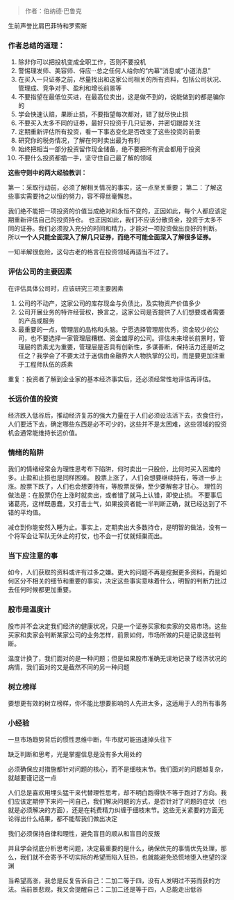 > 作者：伯纳德·巴鲁克

生前声誉比肩巴菲特和罗索斯

### 作者总结的道理：

1. 除非你可以把投机变成全职工作，否则不要投机
2. 警惕理发师、美容师、侍应···总之任何人给你的“内幕”消息或“小道消息”
3. 在买入一只证券之前，尽量找出和这家公司相关的所有资料，包括公司状况、管理成、竞争对手、盈利和增长前景等
4. 不要指望在最低位买进，在最高位卖出，这是做不到的，说能做到的都是骗你的
5. 学会快速认赔，果断止损，不要指望每次都对，错了就尽快止损
6. 不要买入太多不同的证券，最好只投资于几只证券，并密切跟踪关注
7. 定期重新评估所有投资，看一下事态变化是否改变了这些投资的前景
8. 研究你的税务情况，了解在何时卖出最为有利
9. 始终把相当一部分投资留作现金储备，绝不要把所有资金都用于投资
10. 不要什么投资都插一手，坚守住自己最了解的领域

**这些守则中的两大经验教训：**

第一：采取行动前，必须了解相关情况的事实，这一点至关重要；
第二：了解这些事实需要持之以恒的努力，容不得丝毫懈怠。



我们绝不能把一项投资的价值当成绝对和永恒不变的，正因如此，每个人都应该定期重新评估自己的投资持仓。
也正因如此，我们不应该分散资金，投资于太多不同的证券。我们必须投入充分的时间和精力，才能对一项投资做出良好的判断。
所以**一个人只能全面深入了解几只证券，而绝不可能全面深入了解很多证券。**

一知半解很危险，这句古老的格言在投资领域再适当不过了。

### 评估公司的主要因素


在评估具体公司时，应该研究三项主要因素
1. 公司的不动产，这家公司的库存现金与负债比，及实物资产价值多少
2. 公司开展业务的特许经营权，换言之，这家公司是否提供了人们想要或者需要的产品或服务
3. 最重要的一点，管理层的品格和头脑。宁愿选择管理层优秀，资金较少的公司，也不要选择一家管理层糟糕、资金雄厚的公司。评估未来增长前景时，管理层的质素尤为重要，管理层是否具有创新性，多谋善断，保持活力还是听之任之？我学会了不要太过于迷信由金融界大人物执掌的公司，而是要更加注重于工程师队伍的质素

重复：投资者了解到企业家的基本经济事实后，还必须经常性地评估再评估。

[^质素]:指材质和质量



### 长远价值的投资

经济跌入低谷后，推动经济复苏的强大力量在于人们必须设法活下去，衣食住行，人们要活下去，确定哪些东西是必不可少的，这些并不是太困难，这些领域的投资机会通常能维持长远价值。

### 情绪的陷阱

我们的情绪经常会为理性思考布下陷阱，何时卖出一只股份，比何时买入困难的多。止盈和止损也是同样困难。
股票上涨了，人们会想要继续持有，等进一步上涨。股票下跌了，人们也会想要持有，等股票反弹，至少要解套才甘心。
理性的做法是：在股票仍在上涨时就卖出，或者错了就马上认错，即使止损。
不要事后诸葛亮，这样既愚蠢，又打击士气，如果投资者能一半判断正确，就已经达到了不错的平均值。

减仓到你能安然入睡为止。事实上，定期卖出大多数持仓，是明智的做法，没有一个将军会让军队无休止的打仗，也不会一打仗就倾巢而出。

### 当下应注意的事

如今，人们获取的资料或许有过多之嫌。更大的问题不再是挖掘更多资料，而是如何区分不相关的细节和重要的事实，决定这些事实意味着什么，明智的判断力比过去任何时候都更加重要。

### 股市是温度计

股市并不会决定我们经济的健康状况，只是一个证券买家和卖家的交易市场。这些买家和卖家会判断某家公司的业务怎样，前景如何，市场所做的只是记录这些判断。

温度计换了，我们面对的是一种问题；但是如果股市准确无误地记录了经济状况的病情，我们面对的又是截然不同的另一种问题

### 树立榜样

要想更有效的树立榜样，你不能比想要影响的人先进太多，这适用于人的所有事务

### 小经验

一旦市场趋势背后的惯性思维中断，牛市就可能迅速掉头往下

缺乏判断和思考，光是掌握信息是没有多大用处的

必须确保应对措施都针对问题的核心，而不是细枝末节。我们面对的问题越复杂，就越要谨记这一点

人们总是喜欢用埋头猛干来代替理性思考，却不明白跑得快不等于跑对了方向。我们应该定期停下来问一问自己，我们解决问题的方式，是否针对了问题的症状（也就是必须解决的方面），还是在耗费精力纠缠于细枝末节。这些无关紧要的方面无论得出什么结果，都不能帮我们做出决定

我们必须保持自律和理性，避免盲目的顺从和盲目的反叛

并且学会彻底分析思考问题，决定最重要的是什么，确保优先的事情优先处理，那么，我们就不会寄予不切实际的希望而陷入狂热，也就能避免恐慌地堕入绝望的深渊

当希望高涨，我总是反复告诉自己：二加二等于四，没有人发明过不劳而获的方法。当前景悲观，我又会提醒自己：二加二还是等于四，人总能走出低谷

